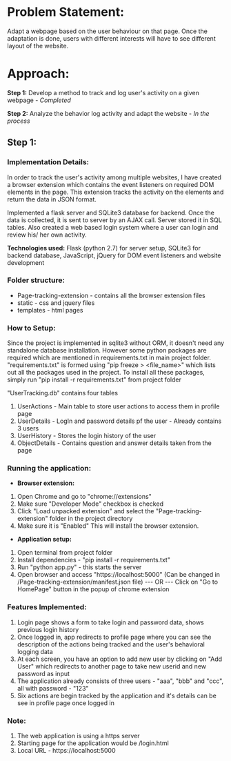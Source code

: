 # Problem Statement:
Adapt a webpage based on the user behaviour on that page. Once the adaptation is done, users with different interests will have to see different layout of the website.

# Approach:
**Step 1:** Develop a method to track and log user's activity on a given webpage - *Completed*

**Step 2:** Analyze the behavior log activity and adapt the website - *In the process*

## Step 1:
### Implementation Details:
In order to track the user's activity among multiple websites, I have created a browser extension which contains the event listeners on required DOM elements in the page. This extension tracks the activity on the elements and return the data in JSON format.

Implemented a flask server and SQLite3 database for backend. Once the data is collected, it is sent to server by an AJAX call. Server stored it in SQL tables. Also created a web based login system where a user can login and review his/ her own activity.

**Technologies used:** Flask (python 2.7) for server setup, SQLite3 for backend database, JavaScript, jQuery for DOM event listeners and website development


### Folder structure:
* Page-tracking-extension - contains all the browser extension files
* static - css and jquery files
* templates - html pages

### How to Setup:
Since the project is implemented in sqlite3 without ORM, it doesn't need any standalone database installation. However some python packages are required which are mentioned in requirements.txt in main project folder.
"requirements.txt" is formed using "pip freeze > <file_name>" which lists out all the packages used in the project. To install all these packages, simply run "pip install -r requirements.txt" from project folder

"UserTracking.db" contains four tables
1. UserActions - Main table to store user actions to access them in profile page
2. UserDetails - LogIn and password details pf the user - Already contains 3 users
3. UserHistory - Stores the login history of the user
4. ObjectDetails - Contains question and answer details taken from the page

### Running the application:
* **Browser extension:**
1. Open Chrome and go to "chrome://extensions"
2. Make sure "Developer Mode" checkbox is checked
3. Click "Load unpacked extension" and select the "Page-tracking-extension" folder in the project directory
4. Make sure it is "Enabled"
This will install the browser extension.

* **Application setup:**
1. Open terminal from project folder
2. Install dependencies - "pip install -r requirements.txt"
3. Run "python app.py" - this starts the server
4. Open browser and access "https://localhost:5000" (Can be changed in /Page-tracking-extension/manifest.json file)
	--- OR ---
   Click on "Go to HomePage" button in the popup of chrome extension

### Features Implemented:
1. Login page shows a form to take login and password data, shows previous login history
2. Once logged in, app redirects to profile page where you can see the description of the actions being tracked and the user's behavioral logging data
3. At each screen, you have an option to add new user by clicking on "Add User" which redirects to another page to take new userid and new password as input
4. The application already consists of three users - "aaa", "bbb" and "ccc", all with password - "123"
5. Six actions are begin tracked by the application and it's details can be see in profile page once logged in

### Note:
1. The web application is using a https server
2. Starting page for the application would be /login.html
3. Local URL - https://localhost:5000
